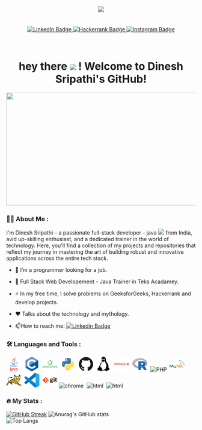 
<!--
**DineshSripathi718/DineshSripathi718** is a ✨ _special_ ✨ repository because its `README.md` (this file) appears on your GitHub profile.

Here are some ideas to get you started:

- 🔭 I’m currently working on ...
- 🌱 I’m currently learning ...
- 👯 I’m looking to collaborate on ...
- 🤔 I’m looking for help with ...
- 💬 Ask me about ...
- 📫 How to reach me: ...
- 😄 Pronouns: ...
- ⚡ Fun fact: ...
-->
<!-- gif -->

<div id="header" align="center">
  <img src="https://media1.giphy.com/media/jRf5fsn8G6YaogAWxn/giphy.gif?cid=6c09b9521y7l4bs5wl3s3atq8bze0beio7r702srybp9fadf&rid=giphy.gif&ct=s" width="100"/>
</div>
<br>
<br>
<!-- Social profiles -->
<div align = "center">
<div id="badges">
  <a href="https://www.linkedin.com/in/dinesh-sripathi-3065671b0/">
    <img src="https://img.shields.io/badge/LinkedIn-blue?style=for-the-badge&logo=linkedin&logoColor=white" alt="LinkedIn Badge"/>
  </a>
  <a href="https://www.hackerrank.com/dineshsri718?hr_r=1">
    <img src="https://camo.githubusercontent.com/49e713e1463692beaff7b552eb60511454485659f6131286eeab9db84e91840a/68747470733a2f2f69302e77702e636f6d2f6772616473696e67616d65732e636f6d2f77702d636f6e74656e742f75706c6f6164732f323031362f30352f3835363737315f3636383232343035333139373834315f313934333639393030395f6f2e706e67"  width = "110" alt="Hackerrank Badge"/>
  </a>
  <a href="https://www.instagram.com/dinesh.sripathi/">
    <img src="https://viajerocool.com/wp-content/uploads/2021/06/banner-instagram.png" width = "73"  alt="Instagram Badge"/>
  </a>
</div>

<!-- profile views -->
<br>
<img src="https://komarev.com/ghpvc/?username=DineshSripathi718&style=flat-square&color=blue" alt=""/>

<!-- Hey there Gif -->
<h1>
  hey there
  <img src="https://media.giphy.com/media/hvRJCLFzcasrR4ia7z/giphy.gif" width="30px"/>
  !
  Welcome to Dinesh Sripathi's GitHub!
</h1>

<div align="center">
  <img src="https://media.giphy.com/media/dWesBcTLavkZuG35MI/giphy.gif" width="600" height="300"/>
</div>
</div>

<!-- about me -->

### :man_technologist: About Me :
 I'm Dinesh Sripathi – a passionate full-stack developer - java <img src="https://media.giphy.com/media/WUlplcMpOCEmTGBtBW/giphy.gif" width="30"> from India, avid up-skilling enthusiast, and a dedicated trainer in the world of technology. Here, you'll find a collection of my projects and repositories that reflect my journey in mastering the art of building robust and innovative applications across the entire tech stack.  
 
- :telescope: I’m a programmer looking for a job.

- :seedling: Full Stack Web Developement - Java Trainer in Teks Acadamey.

- :zap: In my free time, I solve problems on GeeksforGeeks, Hackerrank and develop projects.

- ❤️ Talks about the technology and mythology.

- :mailbox:How to reach me: [![Linkedin Badge](https://img.shields.io/badge/-DineshSripathi-blue?style=flat&logo=Linkedin&logoColor=white)](https://www.linkedin.com/in/dinesh-sripathi-3065671b0/)

<!-- technologies and tools -->

### :hammer_and_wrench: Languages and Tools :
<div>
  <img src="https://github.com/devicons/devicon/blob/master/icons/java/java-original-wordmark.svg" title="Java" alt="Java" width="40" height="40"/>&nbsp;
  <img src="https://raw.githubusercontent.com/devicons/devicon/1119b9f84c0290e0f0b38982099a2bd027a48bf1/icons/c/c-original.svg" title="C" alt="C" width="40" height="40"/>&nbsp;
  <img src="https://raw.githubusercontent.com/devicons/devicon/1119b9f84c0290e0f0b38982099a2bd027a48bf1/icons/anaconda/anaconda-original-wordmark.svg" title="Annoconda" alt="annocanda" width="40" height="40"/>&nbsp;
  <img src="https://raw.githubusercontent.com/devicons/devicon/1119b9f84c0290e0f0b38982099a2bd027a48bf1/icons/python/python-original.svg" title="python" alt="python" width="40" height="40"/>&nbsp;
  <img src="https://raw.githubusercontent.com/devicons/devicon/1119b9f84c0290e0f0b38982099a2bd027a48bf1/icons/github/github-original.svg" title = "GitHUb" alt="GitHUb" width="40" height="40"/>&nbsp;
  <img src="https://raw.githubusercontent.com/devicons/devicon/1119b9f84c0290e0f0b38982099a2bd027a48bf1/icons/linux/linux-plain.svg"  title="linux" alt="linux" width="40" height="40"/>&nbsp;
  <img src="https://raw.githubusercontent.com/devicons/devicon/1119b9f84c0290e0f0b38982099a2bd027a48bf1/icons/oracle/oracle-original.svg" title="oracle" alt="oracle" width="40" height="40"/>&nbsp; 
  <img src="https://raw.githubusercontent.com/devicons/devicon/1119b9f84c0290e0f0b38982099a2bd027a48bf1/icons/r/r-original.svg" title="R"  alt="R" width="40" height="40"/>&nbsp;
  <img src="https://imgs.search.brave.com/B3zW5UhNIXIvbiCRJBhBiYXv1PQNvCN-j3B67u-FeU0/rs:fit:860:0:0/g:ce/aHR0cHM6Ly9zcHJp/bmcuaW8vaW1nL3Nw/cmluZy5zdmc.svg" title="PHP" alt="PHP" width="40" height="40"/>&nbsp;
  <img src="https://github.com/devicons/devicon/blob/master/icons/mysql/mysql-original-wordmark.svg" title="MySQL"  alt="MySQL" width="40" height="40"/>&nbsp;
  <img src="https://raw.githubusercontent.com/devicons/devicon/1119b9f84c0290e0f0b38982099a2bd027a48bf1/icons/tomcat/tomcat-original.svg" title="Tomcat" alt="Tomcat" width="40" height="40"/>&nbsp;
  <img src="https://raw.githubusercontent.com/devicons/devicon/1119b9f84c0290e0f0b38982099a2bd027a48bf1/icons/vscode/vscode-original.svg" title="VScode" alt="VScode" width="40" height="40"/>&nbsp;
  <img src="https://github.com/devicons/devicon/blob/master/icons/git/git-original-wordmark.svg" title="Git" **alt="Git" width="40" height="40"/>
  <img src="https://imgs.search.brave.com/5BrQkigOfwGNdS9peJFwVyu1hfQQqY8bXudrIaDaSDQ/rs:fit:860:0:0/g:ce/aHR0cHM6Ly9jZG4t/aWNvbnMtcG5nLmZs/YXRpY29uLmNvbS8x/MjgvOTE5LzkxOTgy/Ni5wbmc" title = "Chrome" alt="chrome" width="40" height="40"/>&nbsp;
  <img src="https://imgs.search.brave.com/eW1tvLYPwdwy1UiGfabNTxoIryGtzsmSp5lEHysdRdc/rs:fit:860:0:0/g:ce/aHR0cHM6Ly9jZG4t/aWNvbnMtcG5nLmZs/YXRpY29uLmNvbS8x/MjgvMTA1MS8xMDUx/Mjc3LnBuZw" title="html" alt= "html" width="40" height="40"/>&nbsp;
   <img src="https://imgs.search.brave.com/vo6BX_XoOCp2zawTPCX6LDR7GYMp4BkOPyDkA_f-uFs/rs:fit:860:0:0/g:ce/aHR0cHM6Ly91cGxv/YWQud2lraW1lZGlh/Lm9yZy93aWtpcGVk/aWEvY29tbW9ucy9h/L2E3L1JlYWN0LWlj/b24uc3Zn.svg" title="html" alt= "html" width="40" height="40"/>&nbsp;
  
</div>

<!-- Git stats -->

### :fire: My Stats :
[![GitHub Streak](https://github-readme-streak-stats.herokuapp.com?user=DineshSripathi718&theme=dracula)](https://git.io/streak-stats)
![Anurag's GitHub stats](https://github-readme-stats.vercel.app/api?username=DineshSripathi718&show_icons=true&theme=dracula)<br>
![Top Langs](https://github-readme-stats.vercel.app/api/top-langs/?username=DineshSripathi718&theme=dracula)
